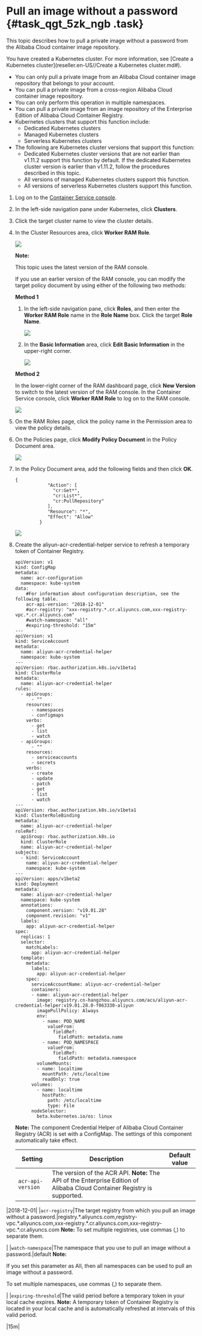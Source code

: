# Pull an image without a password {#task_qgt_5zk_ngb .task}

This topic describes how to pull a private image without a password from the Alibaba Cloud container image repository.

You have created a Kubernetes cluster. For more information, see [Create a Kubernetes cluster](reseller.en-US//Create a Kubernetes cluster.md#).

-   You can only pull a private image from an Alibaba Cloud container image repository that belongs to your account.
-   You can pull a private image from a cross-region Alibaba Cloud container image repository.
-   You can only perform this operation in multiple namespaces.
-   You can pull a private image from an image repository of the Enterprise Edition of Alibaba Cloud Container Registry.
-   Kubernetes clusters that support this function include:
    -   Dedicated Kubernetes clusters
    -   Managed Kubernetes clusters
    -   Serverless Kubernetes clusters
-   The following are Kubernetes cluster versions that support this function:
    -   Dedicated Kubernetes cluster versions that are not earlier than v1.11.2 support this function by default. If the dedicated Kubernetes cluster version is earlier than v1.11.2, follow the procedures described in this topic.
    -   All versions of managed Kubernetes clusters support this function.
    -   All versions of serverless Kubernetes clusters support this function.

1.  Log on to the [Container Service console](https://partners-intl.console.aliyun.com/#/cs).
2.  In the left-side navigation pane under Kubernetes, click **Clusters**.
3.  Click the target cluster name to view the cluster details.
4.  In the Cluster Resources area, click **Worker RAM Role**. 

    ![](http://static-aliyun-doc.oss-cn-hangzhou.aliyuncs.com/assets/img/115357/156466002237782_en-US.png)

    **Note:** 

    This topic uses the latest version of the RAM console.

    If you use an earlier version of the RAM console, you can modify the target policy document by using either of the following two methods:

    **Method 1**

    1.  In the left-side navigation pane, click **Roles**, and then enter the **Worker RAM Role** name in the **Role Name** box. Click the target **Role Name**.

        ![](http://static-aliyun-doc.oss-cn-hangzhou.aliyuncs.com/assets/img/115357/156466002237792_en-US.png)

    2.  In the **Basic Information** area, click **Edit Basic Information** in the upper-right corner.

        ![](http://static-aliyun-doc.oss-cn-hangzhou.aliyuncs.com/assets/img/115357/156466002237793_en-US.png)

    **Method 2**

    In the lower-right corner of the RAM dashboard page, click **New Version** to switch to the latest version of the RAM console. In the Container Service console, click **Worker RAM Role** to log on to the RAM console.

    ![](http://static-aliyun-doc.oss-cn-hangzhou.aliyuncs.com/assets/img/115357/156466002237796_en-US.png)

5.  On the RAM Roles page, click the policy name in the Permission area to view the policy details.
6.  On the Policies page, click **Modify Policy Document** in the Policy Document area. 

    ![](http://static-aliyun-doc.oss-cn-hangzhou.aliyuncs.com/assets/img/115357/156466002237815_en-US.png)

7.  In the Policy Document area, add the following fields and then click **OK**. 

    ``` {#codeblock_sho_xxs_2qb}
    {
                "Action": [
                  "cr:Get*",
                  "cr:List*",
                  "cr:PullRepository"
                ],
                "Resource": "*",
                "Effect": "Allow"
             }
    ```

    ![](http://static-aliyun-doc.oss-cn-hangzhou.aliyuncs.com/assets/img/115357/156466002237816_en-US.png)

8.  Create the aliyun-acr-credential-helper service to refresh a temporary token of Container Registry. 

    ``` {#codeblock_uma_pxk_tpt}
    apiVersion: v1
    kind: ConfigMap
    metadata:
      name: acr-configuration
      namespace: kube-system
    data:
        #For information about configuration description, see the following table.
        acr-api-version: "2018-12-01"
        #acr-registry: "xxx-registry.*.cr.aliyuncs.com,xxx-registry-vpc.*.cr.aliyuncs.com"
        #watch-namespace: "all"
        #expiring-threshold: "15m"
    ---
    apiVersion: v1
    kind: ServiceAccount
    metadata:
      name: aliyun-acr-credential-helper
      namespace: kube-system
    ---
    apiVersion: rbac.authorization.k8s.io/v1beta1
    kind: ClusterRole
    metadata:
      name: aliyun-acr-credential-helper
    rules:
      - apiGroups:
          - ""
        resources:
          - namespaces
          - configmaps
        verbs:
          - get
          - list
          - watch
      - apiGroups:
          - ""
        resources:
          - serviceaccounts
          - secrets
        verbs:
          - create
          - update
          - patch
          - get
          - list
          - watch
    ---
    apiVersion: rbac.authorization.k8s.io/v1beta1
    kind: ClusterRoleBinding
    metadata:
      name: aliyun-acr-credential-helper
    roleRef:
      apiGroup: rbac.authorization.k8s.io
      kind: ClusterRole
      name: aliyun-acr-credential-helper
    subjects:
      - kind: ServiceAccount
        name: aliyun-acr-credential-helper
        namespace: kube-system
    ---
    apiVersion: apps/v1beta2
    kind: Deployment
    metadata:
      name: aliyun-acr-credential-helper
      namespace: kube-system
      annotations:
        component.version: "v19.01.28"
        component.revision: "v1"
      labels:
        app: aliyun-acr-credential-helper
    spec:
      replicas: 1
      selector:
        matchLabels:
          app: aliyun-acr-credential-helper
      template:
        metadata:
          labels:
            app: aliyun-acr-credential-helper
        spec:
          serviceAccountName: aliyun-acr-credential-helper
          containers:
          - name: aliyun-acr-credential-helper
            image: registry.cn-hangzhou.aliyuncs.com/acs/aliyun-acr-credential-helper:v19.01.28.0-f063330-aliyun
            imagePullPolicy: Always
            env:
              - name: POD_NAME
                valueFrom:
                  fieldRef:
                    fieldPath: metadata.name
              - name: POD_NAMESPACE
                valueFrom:
                  fieldRef:
                    fieldPath: metadata.namespace
            volumeMounts:
            - name: localtime
              mountPath: /etc/localtime
              readOnly: true
          volumes:
            - name: localtime
              hostPath:
                path: /etc/localtime
                type: File
          nodeSelector:
            beta.kubernetes.io/os: linux
    ```

    **Note:** The component Credential Helper of Alibaba Cloud Container Registry \(ACR\) is set with a ConfigMap. The settings of this component automatically take effect.

    |Setting|Description|Default value|
    |-------|-----------|-------------|
    |`acr-api-version`|The version of the ACR API. **Note:** The API of the Enterprise Edition of Alibaba Cloud Container Registry is supported.

 |2018-12-01|
    |`acr-registry`|The target registry from which you pull an image without a password.|registry.\*.aliyuncs.com,registry-vpc.\*.aliyuncs.com,xxx-registry.\*.cr.aliyuncs.com,xxx-registry-vpc.\*.cr.aliyuncs.com **Note:** To set multiple registries, use commas \(,\) to separate them.

 |
    |`watch-namespace`|The namespace that you use to pull an image without a password.|default **Note:** 

If you set this parameter as All, then all namespaces can be used to pull an image without a password.

To set multiple namespaces, use commas \(,\) to separate them.

 |
    |`expiring-threshold`|The valid period before a temporary token in your local cache expires. **Note:** A temporary token of Container Registry is located in your local cache and is automatically refreshed at intervals of this valid period.

 |15m|


